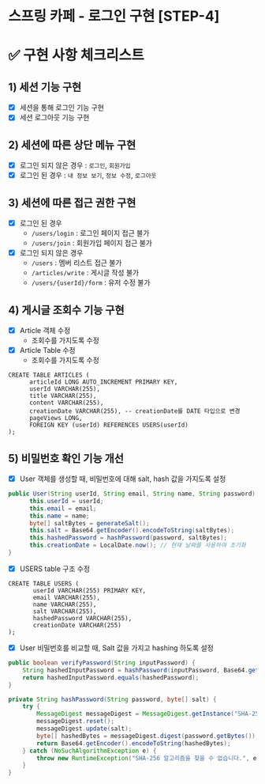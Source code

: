 스프링 카페 - 로그인 구현 [STEP-4]
===

# ✅ 구현 사항 체크리스트

## 1) 세션 기능 구현 
- [X] 세션을 통해 로그인 기능 구현
- [X] 세션 로그아웃 기능 구현

## 2) 세션에 따른 상단 메뉴 구현
- [X] 로그인 되지 않은 경우 : ```로그인```, ```회원가입```
- [X] 로그인 된 경우 : ```내 정보 보기```, ```정보 수정```, ```로그아웃```

## 3) 세션에 따른 접근 권한 구현
- [x] 로그인 된 경우 
  - ```/users/login``` : 로그인 페이지 접근 불가
  - ```/users/join``` : 회원가입 페이지 접근 불가
- [x] 로그인 되지 않은 경우
  - ```/users``` : 멤버 리스트 접근 불가
  - ```/articles/write``` : 게시글 작성 불가
  - ```/users/{userId}/form``` : 유저 수정 불가

## 4) 게시글 조회수 기능 구현
- [x] Article 객체 수정
    - 조회수를 가지도록 수정
- [x] Article Table 수정
  - 조회수를 가지도록 수정
```
CREATE TABLE ARTICLES (
      articleId LONG AUTO_INCREMENT PRIMARY KEY,
      userId VARCHAR(255),
      title VARCHAR(255),
      content VARCHAR(255),
      creationDate VARCHAR(255), -- creationDate를 DATE 타입으로 변경
      pageViews LONG,
      FOREIGN KEY (userId) REFERENCES USERS(userId)
);
```

## 5) 비밀번호 확인 기능 개선
- [x] User 객체를 생성할 때, 비밀번호에 대해 salt, hash 값을 가지도록 설정
```java
public User(String userId, String email, String name, String password) {
      this.userId = userId;
      this.email = email;
      this.name = name;
      byte[] saltBytes = generateSalt();
      this.salt = Base64.getEncoder().encodeToString(saltBytes);
      this.hashedPassword = hashPassword(password, saltBytes);
      this.creationDate = LocalDate.now(); // 현재 날짜를 사용하여 초기화
}
```
- [x] USERS table 구조 수정
```
CREATE TABLE USERS (
       userId VARCHAR(255) PRIMARY KEY,
       email VARCHAR(255),
       name VARCHAR(255),
       salt VARCHAR(255),
       hashedPassword VARCHAR(255),
       creationDate VARCHAR(255)
);
```
- [x] User 비밀번호를 비교할 때, Salt 값을 가지고 hashing 하도록 설정
```java
public boolean verifyPassword(String inputPassword) {
    String hashedInputPassword = hashPassword(inputPassword, Base64.getDecoder().decode(salt));
    return hashedInputPassword.equals(hashedPassword);
}

private String hashPassword(String password, byte[] salt) {
    try {
        MessageDigest messageDigest = MessageDigest.getInstance("SHA-256");
        messageDigest.reset();
        messageDigest.update(salt);
        byte[] hashedBytes = messageDigest.digest(password.getBytes());
        return Base64.getEncoder().encodeToString(hashedBytes);
    } catch (NoSuchAlgorithmException e) {
        throw new RuntimeException("SHA-256 알고리즘을 찾을 수 없습니다.", e);
    }
}
```


